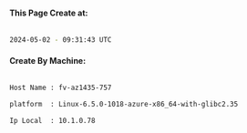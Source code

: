 
   
#### This Page Create at:

```bash

2024-05-02 - 09:31:43 UTC

```

#### Create By Machine:

```bash

Host Name : fv-az1435-757

platform  : Linux-6.5.0-1018-azure-x86_64-with-glibc2.35

Ip Local  : 10.1.0.78

```

